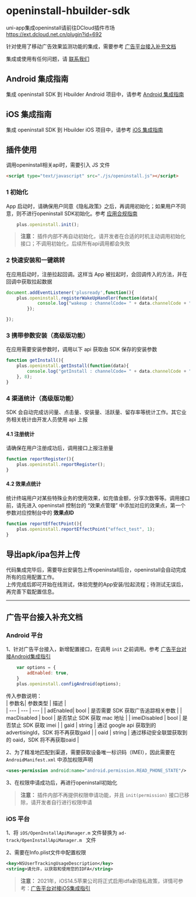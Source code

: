# openinstall-hbuilder-sdk

uni-app集成openinstall请前往DCloud插件市场 https://ext.dcloud.net.cn/plugin?id=692 

针对使用了移动广告效果监测功能的集成，需要参考 [广告平台接入补充文档](#ad)

集成或使用有任何问题，请 [联系我们](https://www.openinstall.io/)

## Android 集成指南

集成 openinstall SDK 到 Hbuilder Android 项目中，请参考 [Android 集成指南](README/Android.md)

## iOS 集成指南

集成 openinstall SDK 到 Hbuilder iOS 项目中，请参考 [iOS 集成指南](README/iOS.md)

## 插件使用

调用openinstall相关api时，需要引入 JS 文件
``` html
<script type="text/javascript" src="./js/openinstall.js"></script>
```

### 1 初始化
App 启动时，请确保用户同意《隐私政策》之后，再调用初始化；如果用户不同意，则不进行openinstall SDK初始化。参考 [应用合规指南](https://www.openinstall.io/doc/rules.html) 
``` js
    plus.openinstall.init();
```
> **注意：** 插件内部不再自动初始化，请开发者在合适的时机主动调用初始化接口；不调用初始化，后续所有api调用都会失败

### 2 快速安装和一键跳转

在应用启动时，注册拉起回调。这样当 App 被拉起时，会回调传入的方法，并在回调中获取拉起数据
``` js
document.addEventListener('plusready',function(){
    plus.openinstall.registerWakeUpHandler(function(data){
            console.log("wakeup : channelCode= " + data.channelCode + ", bindData=" + data.bindData);
        });

});
```

### 3 携带参数安装（高级版功能）

在应用需要安装参数时，调用以下 api 获取由 SDK 保存的安装参数
``` js
function getInstall(){
    plus.openinstall.getInstall(function(data){
        console.log("getInstall : channelCode= " + data.channelCode + ", bindData=" + data.bindData);
    }, 8);
}
```

### 4 渠道统计（高级版功能）

SDK 会自动完成访问量、点击量、安装量、活跃量、留存率等统计工作。其它业务相关统计由开发人员使用 api 上报

#### 4.1 注册统计
请确保在用户注册成功后，调用接口上报注册量
``` js
function reportRegister(){
    plus.openinstall.reportRegister();
}
```

#### 4.2 效果点统计
统计终端用户对某些特殊业务的使用效果，如充值金额，分享次数等等。调用接口前，请先进入 openinstall 控制台的 “效果点管理” 中添加对应的效果点，第一个参数对应控制台中的 **效果点ID**
``` js
function reportEffectPoint(){
    plus.openinstall.reportEffectPoint("effect_test", 1);
}
```

## 导出apk/ipa包并上传
代码集成完毕后，需要导出安装包上传openinstall后台，openinstall会自动完成所有的应用配置工作。  
上传完成后即可开始在线测试，体验完整的App安装/拉起流程；待测试无误后，再完善下载配置信息。  

---
<a id=ad></a>

## 广告平台接入补充文档

### Android 平台

1、针对广告平台接入，新增配置接口，在调用 `init` 之前调用。参考 [广告平台对接Android集成指引](https://www.openinstall.io/doc/ad_android.html)
``` js
    var options = {
        adEnabled: true, 
    }
    plus.openinstall.configAndroid(options);
```
传入参数说明：   
| 参数名| 参数类型 | 描述 |  
| --- | --- | --- |
| adEnabled| bool | 是否需要 SDK 获取广告追踪相关参数 |
| macDisabled | bool | 是否禁止 SDK 获取 mac 地址 |
| imeiDisabled | bool | 是否禁止 SDK 获取 imei |
| gaid | string | 通过 google api 获取到的 advertisingId，SDK 将不再获取gaid |
| oaid | string | 通过移动安全联盟获取到的 oaid，SDK 将不再获取oaid |

2、为了精准地匹配到渠道，需要获取设备唯一标识码（IMEI），因此需要在 `AndroidManifest.xml` 中添加权限声明
``` xml
<uses-permission android:name="android.permission.READ_PHONE_STATE"/>
```
3、在权限申请成功后，再进行openinstall初始化
> **注意：** 插件内部不再提供权限申请功能，并且 `init(permission)` 接口已移除，请开发者自行进行权限申请

### iOS 平台

1、将 `iOS/OpenInstallApiManager.m` 文件替换为 `ad-track/OpenInstallApiManager.m ` 文件  

2、需要在Info.plist文件中配置权限  
``` xml
<key>NSUserTrackingUsageDescription</key>
<string>请允许，以获取和使用您的IDFA</string>
```

> **注意：** 2021年，iOS14.5苹果公司将正式启用idfa新隐私政策，详情可参考：[广告平台对接iOS集成指引](https://www.openinstall.io/doc/ad_ios.html)
